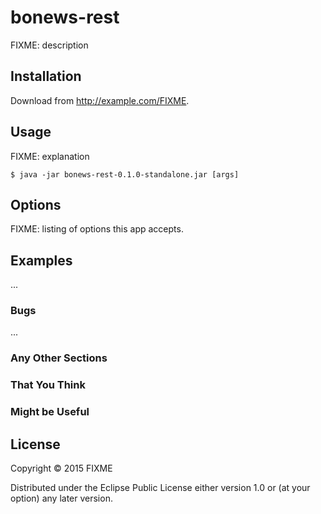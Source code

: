 # bonews-rest

FIXME: description

## Installation

Download from http://example.com/FIXME.

## Usage

FIXME: explanation

    $ java -jar bonews-rest-0.1.0-standalone.jar [args]

## Options

FIXME: listing of options this app accepts.

## Examples

...

### Bugs

...

### Any Other Sections
### That You Think
### Might be Useful

## License

Copyright © 2015 FIXME

Distributed under the Eclipse Public License either version 1.0 or (at
your option) any later version.
